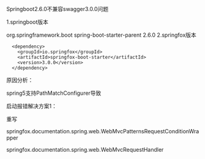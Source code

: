 Springboot2.6.0不兼容swagger3.0.0问题

1.springboot版本

<parent>
  <groupId>org.springframework.boot</groupId>
  <artifactId>spring-boot-starter-parent</artifactId>
  <version>2.6.0</version>
</parent>
2.springfox版本 

      <dependency>
        <groupId>io.springfox</groupId>
        <artifactId>springfox-boot-starter</artifactId>
        <version>3.0.0</version>
      </dependency>

原因分析：

spring5支持PathMatchConfigurer导致

启动报错解决方案1：

重写

springfox.documentation.spring.web.WebMvcPatternsRequestConditionWrapper

springfox.documentation.spring.web.WebMvcRequestHandler
